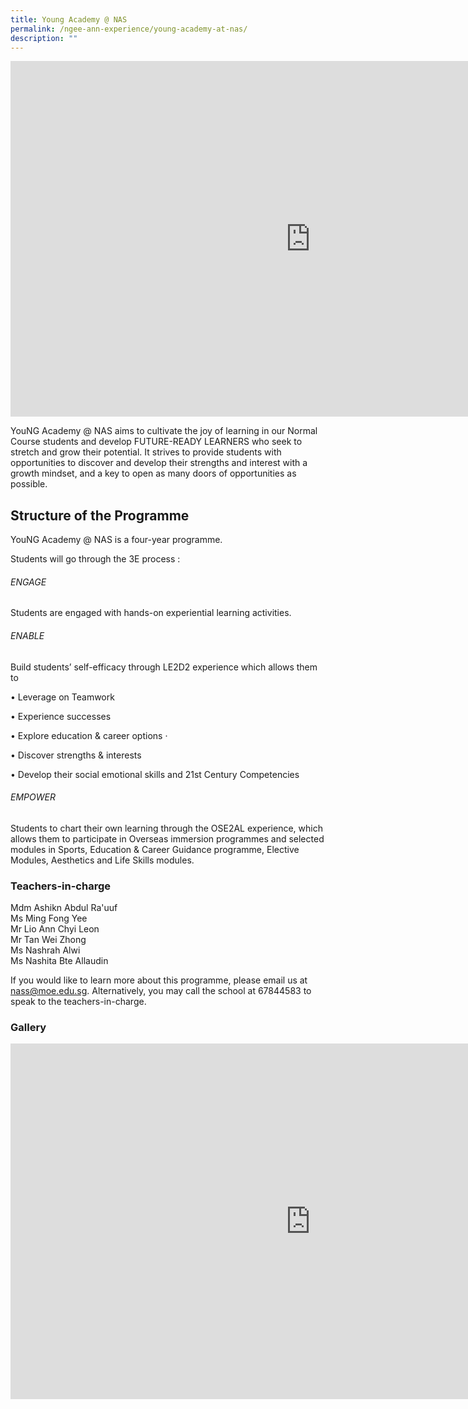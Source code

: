 ```yaml
---
title: Young Academy @ NAS
permalink: /ngee-ann-experience/young-academy-at-nas/
description: ""
---
```

<iframe allowfullscreen="true" height="569" width="960" frameborder="0" src="https://docs.google.com/presentation/d/e/2PACX-1vS4sTrqzwzTVD2h3yqLb_0FLl0DP-N5BYNWra8LcWngWZTuo_sveYj0it2xpVkYerUp1V4wc77U6i1m/embed?start=true&amp;loop=true&amp;delayms=3000"></iframe>

YouNG Academy @ NAS aims to cultivate the joy of learning in our Normal Course students and develop FUTURE-READY LEARNERS who seek to stretch and grow their potential. It strives to provide students with opportunities to discover and develop their strengths and interest with a growth mindset, and a key to open as many doors of opportunities as possible.  

  

  

Structure of the Programme
--------------------------

  

YouNG Academy @ NAS is a four-year programme.

  

Students will go through the 3E process :

  

###### ENGAGE

Students are engaged with hands-on experiential learning activities.

  

###### ENABLE

Build students’ self-efficacy through LE2D2 experience which allows them to

• Leverage on Teamwork

• Experience successes

• Explore education &amp; career options ·&nbsp; &nbsp; &nbsp; &nbsp; &nbsp;

• Discover strengths &amp; interests

• Develop their social emotional skills and 21st Century Competencies

  

###### EMPOWER

Students to chart their own learning through the OSE2AL experience, which allows them to participate in Overseas immersion programmes and selected modules in Sports, Education &amp; Career Guidance programme, Elective Modules, Aesthetics and Life Skills modules.

### Teachers-in-charge
  
Mdm Ashikn Abdul Ra'uuf  <br>
Ms Ming Fong Yee  <br>
Mr Lio Ann Chyi Leon  <br>
Mr&nbsp;Tan Wei Zhong  <br>
Ms Nashrah Alwi  <br>
Ms&nbsp;Nashita Bte Allaudin  
  
If you would like to learn more about this programme, please email us at nass@moe.edu.sg. Alternatively, you may call the school at 67844583 to speak to the teachers-in-charge.

### Gallery

<iframe allowfullscreen="true" height="569" width="960" frameborder="0" src="https://docs.google.com/presentation/d/e/2PACX-1vQ6_7cI4OQtzADJF16KJszBwNhQGRHJK5meI3pWvsoQ0B1QQVY30qOImgXWzfaDzVi2rIxTKSN7nK74/embed?start=true&amp;loop=true&amp;delayms=3000"></iframe>